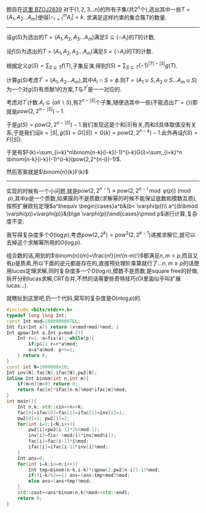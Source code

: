 题目在[这里 BZOJ2839](<https://oi-archive.memset0.cn/problem/bzoj/2839>)
对于$\{1,2,3\dots n\}$的所有子集(共$2^n$个),选出其中一些$T=\{A_1,A_2\dots A_m\}$使得$|\cap_{i=1}^m A_i|=k$.
求满足这样约束的集合簇$T$的数量.

---



设$g(S)$为选出的$T=(A_1,A_2,A_3\dots A_m)$满足$S\subseteq (\cap A_i)$的$T$的计数,

设$f(S)$为选出的$T=(A_1,A_2,A_3\dots A_m)$满足$S=(\cap A_i)$的$T$的计数.



根据定义$g(S)=\sum_{S\subseteq T}f(T)$,子集反演,得到$f(S)=\sum_{S\subseteq T}(-1)^{|T|-|S|}g(T)$.



计算$g(S)$考虑$T^\prime=(A_1,A_2\dots A_m)$,其中$A_i\cap S=\phi$.则$T=(A_1\cup S,A_2\cup S\dots A_m\cup S)$为一个对$g(S)$有贡献$1$的方案,$T$与$T^\prime$是一一对应的.

考虑对$T^\prime$计数.$A_i\subseteq (all\backslash S)$,有$2^{n-|S|}$个子集,随便选其中一些(不能选出$T'=\{\}$)那就是$pow(2,2^{n-|S|})-1$.

于是$g(S)=pow(2,2^{n-|S|})-1$.我们发现这是个和$|S|$有关,而和$S$具体取值没有关系,于是我们设$k=|S|,g(S)=G(|S|)=G(k)=pow(2,2^{n-k})-1$.此外再设$f(S)=F(|S|)$.

于是有$F(k)=\sum_{i=k}^n\binom{n-k}{i-k}(-1)^{i-k}G(i)=\sum_{i=k}^n \binom{n-k}{i-k}(-1)^{i-k}(pow(2,2^{n-i})-1)$.

然后答案就是$\binom{n}{k}F(k)$



---

实现的时候有一个小问题,就是$pow(2,2^{n-i})\equiv pow(2,2^{n-i}\bmod \varphi(p))\pmod p$,其中$p$是一个质数,如果膜的不是质数(求解幂的时候不能保证底数和模数互质),按照扩展欧拉定理$a^b\equiv \begin{cases}a^b&(b< \varphi(p))\\ a^{(b\bmod \varphi(p))+\varphi(p)}&(b\ge \varphi(p))\end{cases}\pmod p$进行计算,复杂度不变.

我写得复杂度多个$O(\log p)$,考虑$pow(2,2^k)=pow^2(2,2^{k-1})$递推求解它,就可以去掉这个求解幂所用的$O(\log p)$.

组合数的话,用到的$\binom{n}{m}=\frac{n!}{m!(n-m)!}$都满足$n,m< p$,而且又有$p$是质素,所以下面的逆元都是存在的,直接预处理阶乘算就行了…$n,m\geq p$的话使用$lucas$定理求解,同时复杂度多一个$O(\log n)$,模数不是质数,是square free的好做,拆开分别lucas求解,CRT合并,不然的话需要些奇特技巧(OI里面似乎叫扩展lucas…).



就瞎扯到这里吧,扔一个代码,窝写的复杂度是$O(n\log p)$的.

```cpp
#include <bits/stdc++.h>
typedef long long Int;
const Int mod=1000000007LL;
Int fix(Int x){ return (x%mod+mod)%mod; }
Int qpow(Int a,Int p=mod-2){
	Int r=1; a=fix(a); while(p){
		if(p&1) r=r*a%mod;
		a=a*a%mod; p>>=1;
	} return r;
}
const int N=1000000+10;
Int inv[N],fac[N],ifac[N],pw2[N];
inline Int binom(int n,int m){
	if(m>n||m<0) return 0;
	return fac[n]*ifac[n-m]%mod*ifac[m]%mod;
}
int main(){
	Int n,k; std::cin>>n>>k;
	fac[0]=ifac[0]=fac[1]=ifac[1]=inv[1]=1;
	pw2[0]=1; pw2[1]=2;
	for(int i=2;i<N;i++){
		pw2[i]=pw2[i-1]*2%(mod-1);
		inv[i]=fix(-(mod/i)*inv[mod%i]);
		fac[i]=fac[i-1]*i%mod;
		ifac[i]=ifac[i-1]*inv[i]%mod;
	}
	Int ans=0;
	for(int i=k;i<=n;i++){
		Int tmp=binom(n-k,i-k)*(qpow(2,pw2[n-i])-1)%mod;
		if((i-k)%2==1) ans=(ans-tmp+mod)%mod;
		else ans=(ans+tmp)%mod;
	}
	std::cout<<ans*binom(n,k)%mod<<std::endl;
	return 0;
}

```
